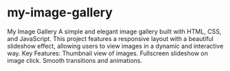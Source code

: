 # my-image-gallery
My Image Gallery  A simple and elegant image gallery built with HTML, CSS, and JavaScript. This project features a responsive layout with a beautiful slideshow effect, allowing users to view images in a dynamic and interactive way.  Key Features:  Thumbnail view of images. Fullscreen slideshow on image click. Smooth transitions and animations.
